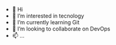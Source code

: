 - 👋 Hi
- 👀 I’m interested in tecnology
- 🌱 I’m currently learning Git
- 💞️ I’m looking to collaborate on DevOps
- 📫 ...

<!---
ballester-minsait/ballester-minsait is a ✨ special ✨ repository because its `README.md` (this file) appears on your GitHub profile.
You can click the Preview link to take a look at your changes.
--->
